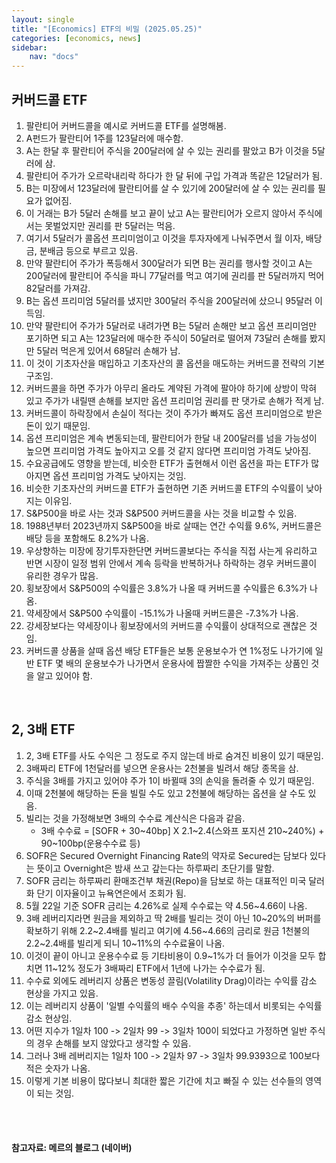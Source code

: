 ```yaml
---
layout: single
title: "[Economics] ETF의 비밀 (2025.05.25)"
categories: [economics, news]
sidebar:
    nav: "docs"
---
```


## 커버드콜 ETF
1. 팔란티어 커버드콜을 예시로 커버드콜 ETF를 설명해봄.
1. A펀드가 팔란티어 1주를 123달러에 매수함.
1. A는 한달 후 팔란티어 주식을 200달러에 살 수 있는 권리를 팔았고 B가 이것을 5달러에 삼.
1. 팔란티어 주가가 오르락내리락 하다가 한 달 뒤에 구입 가격과 똑같은 12달러가 됨.
1. B는 미장에서 123달러에 팔란티어를 살 수 있기에 200달러에 살 수 있는 권리를 필요가 없어짐.
1. 이 거래는 B가 5달러 손해를 보고 끝이 났고 A는 팔란티어가 오르지 않아서 주식에서는 못벌었지만 권리를 판 5달러는 먹음.
1. 여기서 5달러가 콜옵션 프리미엄이고 이것을 투자자에게 나눠주면서 월 이자, 배당금, 분배금 등으로 부르고 있음.
1. 만약 팔란티어 주가가 폭등해서 300달러가 되면 B는 권리를 행사할 것이고 A는 200달러에 팔란티어 주식을 파니 77달러를 먹고 여기에 권리를 판 5달러까지 먹어 82달러를 가져감.
1. B는 옵션 프리미엄 5달러를 냈지만 300달러 주식을 200달러에 샀으니 95달러 이득임.
1. 만약 팔란티어 주가가 5달러로 내려가면 B는 5달러 손해만 보고 옵션 프리미엄만 포기하면 되고 A는 123달러에 매수한 주식이 50달러로 떨어져 73달러 손해를 봤지만 5달러 먹은게 있어서 68달러 손해가 남.
1. 이 것이 기초자산을 매입하고 기초자산의 콜 옵션을 매도하는 커버드콜 전략의 기본 구조임.
1. 커버드콜을 하면 주가가 아무리 올라도 계약된 가격에 팔아야 하기에 상방이 막혀 있고 주가가 내릴땐 손해를 보지만 옵션 프리미엄 권리를 판 댓가로 손해가 적게 남.
1. 커버드콜이 하락장에서 손실이 적다는 것이 주가가 빠져도 옵션 프리미엄으로 받은 돈이 있기 때문임.
1. 옵션 프리미엄은 계속 변동되는데, 팔란티어가 한달 내 200달러를 넘을 가능성이 높으면 프리미엄 가격도 높아지고 오를 것 같지 않다면 프리미엄 가격도 낮아짐.
1. 수요공급에도 영향을 받는데, 비슷한 ETF가 출현해서 이런 옵션을 파는 ETF가 많아지면 옵션 프리미엄 가격도 낮아지는 것임.
1. 비슷한 기초자산의 커버드콜 ETF가 출현하면 기존 커버드콜 ETF의 수익률이 낮아지는 이유임.
1. S&P500을 바로 사는 것과 S&P500 커버드콜을 사는 것을 비교할 수 있음.
1. 1988년부터 2023년까지 S&P500을 바로 살때는 연간 수익률 9.6%, 커버드콜은 배당 등을 포함해도 8.2%가 나옴.
1. 우상향하는 미장에 장기투자한단면 커버드콜보다는 주식을 직접 사는게 유리하고 반면 시장이 일정 범위 안에서 계속 등락을 반복하거나 하락하는 경우 커버드콜이 유리한 경우가 많음.
1. 횡보장에서 S&P500의 수익률은 3.8%가 나올 때 커버드콜 수익률은 6.3%가 나옴.
1. 약세장에서 S&P500 수익률이 -15.1%가 나올때 커버드콜은 -7.3%가 나옴.
1. 강세장보다는 약세장이나 횡보장에서의 커버드콜 수익률이 상대적으로 괜찮은 것임.
1. 커버드콜 상품을 살때 옵션 배당 ETF들은 보통 운용보수가 연 1%정도 나가기에 일반 ETF 몇 배의 운용보수가 나가면서 운용사에 짭짤한 수익을 가져주는 상품인 것을 알고 있어야 함.

<br/>

## 2, 3배 ETF
1. 2, 3배 ETF를 사도 수익은 그 정도로 주지 않는데 바로 숨겨진 비용이 있기 때문임.
1. 3배짜리 ETF에 1천달러를 넣으면 운용사는 2천불을 빌려서 해당 종목을 삼.
1. 주식을 3배를 가지고 있어야 주가 1이 바뀔때 3의 손익을 돌려줄 수 있기 때문임.
1. 이때 2천불에 해당하는 돈을 빌릴 수도 있고 2천불에 해당하는 옵션을 살 수도 있음.
1. 빌리는 것을 가정해보면 3배의 수수료 계산식은 다음과 같음.
    - 3배 수수료 = [SOFR + 30~40bp] X 2.1~2.4(스와프 포지션 210~240%) + 90~100bp(운용수수료 등)
1. SOFR은 Secured Overnight Financing Rate의 약자로 Secured는 담보다 있다는 뜻이고 Overnight은 밤새 쓰고 갚는다는 하루짜리 초단기를 말함.
1. SOFR 금리는 하루짜리 환매조건부 채권(Repo)을 담보로 하는 대표적인 미국 달러화 단기 이자율이고 뉴욕연은에서 조회가 됨.
1. 5월 22일 기준 SOFR 금리는 4.26%로 실제 수수료는 약 4.56~4.66이 나옴.
1. 3배 레버리지라면 원금을 제외하고 딱 2배를 빌리는 것이 아닌 10~20%의 버퍼를 확보하기 위해 2.2~2.4배를 빌리고 여기에 4.56~4.66의 금리로 원금 1천불의 2.2~2.4배를 빌리게 되니 10~11%의 수수료율이 나옴.
1. 이것이 끝이 아니고 운용수수료 등 기타비용이 0.9~1%가 더 들어가 이것을 모두 합치면 11~12% 정도가 3배짜리 ETF에서 1년에 나가는 수수료가 됨.
1. 수수료 외에도 레버리지 상품은 변동성 끌림(Volatility Drag)이라는 수익률 감소 현상을 가지고 있음.
1. 이는 레버리지 상품이 '일별 수익률의 배수 수익을 추종' 하는데서 비롯되는 수익률 감소 현상임.
1. 어떤 지수가 1일차 100 -> 2일차 99 -> 3일차 100이 되었다고 가정하면 일반 주식의 경우 손해를 보지 않았다고 생각할 수 있음.
1. 그러나 3배 레버리지는 1일차 100 -> 2일차 97 -> 3일차 99.9393으로 100보다 적은 숫자가 나옴.
1. 이렇게 기본 비용이 많다보니 최대한 짧은 기간에 치고 빠질 수 있는 선수들의 영역이 되는 것임.



<br/>
<br/>

#### 참고자료: 메르의 블로그 (네이버)